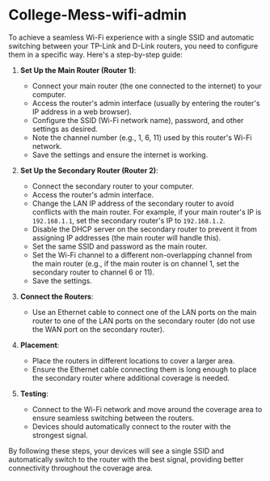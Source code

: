 # College-Mess-wifi-admin

To achieve a seamless Wi-Fi experience with a single SSID and automatic switching between your TP-Link and D-Link routers, you need to configure them in a specific way. Here's a step-by-step guide:

1. **Set Up the Main Router (Router 1)**:
   - Connect your main router (the one connected to the internet) to your computer.
   - Access the router's admin interface (usually by entering the router's IP address in a web browser).
   - Configure the SSID (Wi-Fi network name), password, and other settings as desired.
   - Note the channel number (e.g., 1, 6, 11) used by this router's Wi-Fi network.
   - Save the settings and ensure the internet is working.

2. **Set Up the Secondary Router (Router 2)**:
   - Connect the secondary router to your computer.
   - Access the router's admin interface.
   - Change the LAN IP address of the secondary router to avoid conflicts with the main router. For example, if your main router's IP is `192.168.1.1`, set the secondary router's IP to `192.168.1.2`.
   - Disable the DHCP server on the secondary router to prevent it from assigning IP addresses (the main router will handle this).
   - Set the same SSID and password as the main router.
   - Set the Wi-Fi channel to a different non-overlapping channel from the main router (e.g., if the main router is on channel 1, set the secondary router to channel 6 or 11).
   - Save the settings.

3. **Connect the Routers**:
   - Use an Ethernet cable to connect one of the LAN ports on the main router to one of the LAN ports on the secondary router (do not use the WAN port on the secondary router).

4. **Placement**:
   - Place the routers in different locations to cover a larger area.
   - Ensure the Ethernet cable connecting them is long enough to place the secondary router where additional coverage is needed.

5. **Testing**:
   - Connect to the Wi-Fi network and move around the coverage area to ensure seamless switching between the routers.
   - Devices should automatically connect to the router with the strongest signal.

By following these steps, your devices will see a single SSID and automatically switch to the router with the best signal, providing better connectivity throughout the coverage area.
